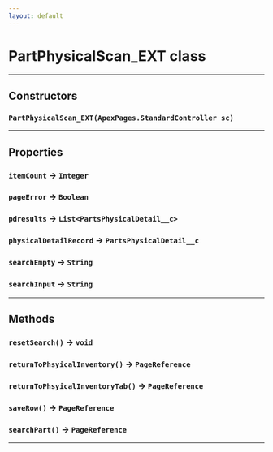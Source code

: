 ```yaml
---
layout: default
---
```

# PartPhysicalScan_EXT class
---
## Constructors
### `PartPhysicalScan_EXT(ApexPages.StandardController sc)`
---
## Properties

### `itemCount` → `Integer`

### `pageError` → `Boolean`

### `pdresults` → `List<PartsPhysicalDetail__c>`

### `physicalDetailRecord` → `PartsPhysicalDetail__c`

### `searchEmpty` → `String`

### `searchInput` → `String`

---
## Methods
### `resetSearch()` → `void`
### `returnToPhsyicalInventory()` → `PageReference`
### `returnToPhsyicalInventoryTab()` → `PageReference`
### `saveRow()` → `PageReference`
### `searchPart()` → `PageReference`
---
